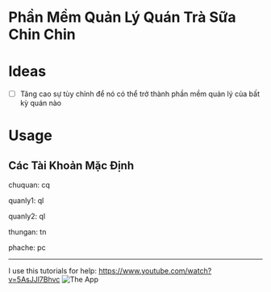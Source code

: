 # Phần Mềm Quản Lý Quán Trà Sữa Chin Chin

# Ideas
- [ ] Tăng cao sự tùy chỉnh để nó có thể trở thành phần mềm quản lý của bất kỳ quán nào
# Usage
## Các Tài Khoản Mặc Định
chuquan: cq

quanly1: ql

quanly2: ql

thungan: tn

phache: pc
___
I use this tutorials for help: https://www.youtube.com/watch?v=5AsJJl7Bhvc
![The App](https://remnote-user-data.s3.amazonaws.com/hYzqN_svO5xAwdTGRtOmHHCeJd489SoVeQ-muOQOg8JeLqYUKysn7eiJifclqNMexWOqdO5-n4e_vtmWAGBiPpdOUN6lba1-eM-UOE73R0HpqeV92mESxFr4pPY2QC6n.png)
